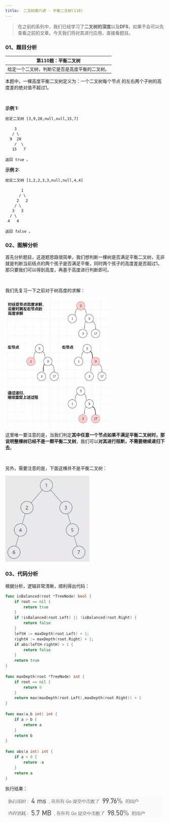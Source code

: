 ```yaml
---
title:  二叉树第六讲 - 平衡二叉树(110)
---
```


> 在之前的系列中，我们已经学习了**二叉树的深度**以及**DFS**，如果不会可以先查看之前的文章。今天我们将对其进行应用，直接看题目。
### 01、题目分析

| 第110题：平衡二叉树                            |
| ---------------------------------------------- |
| 给定一个二叉树，判断它是否是高度平衡的二叉树。 |

本题中，一棵高度平衡二叉树定义为：一个二叉树每个节点 的左右两个子树的高度差的绝对值不超过1。

<br/>

**示例 1:**

```
给定二叉树 [3,9,20,null,null,15,7]

    3
   / \
  9  20
    /  \
   15   7 

返回 true 。
```

**示例 2:**

```
给定二叉树 [1,2,2,3,3,null,null,4,4]

       1
      / \
     2   2
    / \
   3   3
  / \
 4   4
 
返回 false 。
```

### 02、图解分析

首先分析题目，这道题思路很简单，我们想判断一棵树是否满足平衡二叉树，无非就是判断当前结点的两个孩子是否满足平衡，同时两个孩子的高度差是否超过1。那只要我们可以得到高度，再基于高度进行判断即可。

<br/>

我们先复习一下之前对于树高度的求解：

<img src="./406/1.jpg" alt="img" style="zoom: 67%;" />

这里唯一要注意的是，当我们判定**其中任意一个节点如果不满足平衡二叉树时，那说明整棵树已经不是一颗平衡二叉树**，我们可以**对其进行阻断，不需要继续递归下去**。

<br/>

另外，需要注意的是，下面这棵并不是平衡二叉树：

<img src="./406/2.jpg" alt="img" style="zoom: 67%;" />

### 03、代码分析

根据分析，逻辑非常清晰，顺利得出代码：

```go
func isBalanced(root *TreeNode) bool {
    if root == nil {
        return true
    }
    if !isBalanced(root.Left) || !isBalanced(root.Right) {
        return false
    }
    leftH := maxDepth(root.Left) + 1;     
    rightH := maxDepth(root.Right) + 1;   
    if abs(leftH-rightH) > 1 {
        return false
    }
    return true
}

func maxDepth(root *TreeNode) int {
    if root == nil {
        return 0
    }
    return max(maxDepth(root.Left),maxDepth(root.Right)) + 1
}

func max(a,b int) int {
    if a > b {
        return a
    }
    return b
}

func abs(a int) int {
    if a < 0 {
        return -a
    }
    return a 
}
```

执行结果：

<img src="./406/3.jpg" alt="img" style="zoom: 67%;" />

